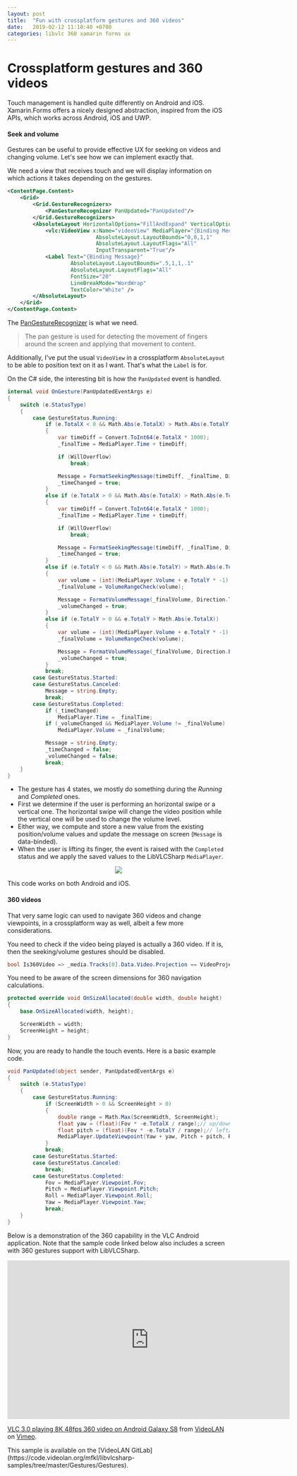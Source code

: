 ```yaml
---
layout: post
title:  "Fun with crossplatform gestures and 360 videos"
date:   2019-02-12 11:10:40 +0700
categories: libvlc 360 xamarin forms ux
---
```


# Crossplatform gestures and 360 videos

Touch management is handled quite differently on Android and iOS. Xamarin.Forms offers a nicely designed abstraction, inspired from the iOS APIs, which works across Android, iOS and UWP.

#### Seek and volume

Gestures can be useful to provide effective UX for seeking on videos and changing volume. Let's see how we can implement exactly that.

We need a view that receives touch and we will display information on which actions it takes depending on the gestures.

~~~~xml
<ContentPage.Content>
    <Grid>
        <Grid.GestureRecognizers>
            <PanGestureRecognizer PanUpdated="PanUpdated"/>
        </Grid.GestureRecognizers>
        <AbsoluteLayout HorizontalOptions="FillAndExpand" VerticalOptions="FillAndExpand">
            <vlc:VideoView x:Name="videoView" MediaPlayer="{Binding MediaPlayer}" 
                            AbsoluteLayout.LayoutBounds="0,0,1,1" 
                            AbsoluteLayout.LayoutFlags="All" 
                            InputTransparent="True"/>
            <Label Text="{Binding Message}" 
                    AbsoluteLayout.LayoutBounds=".5,1,1,.1" 
                    AbsoluteLayout.LayoutFlags="All" 
                    FontSize="20" 
                    LineBreakMode="WordWrap" 
                    TextColor="White" />
        </AbsoluteLayout>
    </Grid>
</ContentPage.Content>
~~~~

The [PanGestureRecognizer](https://docs.microsoft.com/en-us/xamarin/xamarin-forms/app-fundamentals/gestures/pan) is what we need.

> The pan gesture is used for detecting the movement of fingers around the screen and applying that movement to content.

Additionally, I've put the usual `VideoView` in a crossplatform `AbsoluteLayout` to be able to position text on it as I want. That's what the `Label` is for.

On the C# side, the interesting bit is how the `PanUpdated` event is handled.

~~~~csharp
internal void OnGesture(PanUpdatedEventArgs e)
{
    switch (e.StatusType)
    {
        case GestureStatus.Running:
            if (e.TotalX < 0 && Math.Abs(e.TotalX) > Math.Abs(e.TotalY))
            {
                var timeDiff = Convert.ToInt64(e.TotalX * 1000);
                _finalTime = MediaPlayer.Time + timeDiff;

                if (WillOverflow)
                    break;

                Message = FormatSeekingMessage(timeDiff, _finalTime, Direction.Left);
                _timeChanged = true;
            }
            else if (e.TotalX > 0 && Math.Abs(e.TotalX) > Math.Abs(e.TotalY))
            {
                var timeDiff = Convert.ToInt64(e.TotalX * 1000);
                _finalTime = MediaPlayer.Time + timeDiff;

                if (WillOverflow)
                    break;

                Message = FormatSeekingMessage(timeDiff, _finalTime, Direction.Right);
                _timeChanged = true;
            }
            else if (e.TotalY < 0 && Math.Abs(e.TotalY) > Math.Abs(e.TotalX))
            {
                var volume = (int)(MediaPlayer.Volume + e.TotalY * -1);
                _finalVolume = VolumeRangeCheck(volume);

                Message = FormatVolumeMessage(_finalVolume, Direction.Top);
                _volumeChanged = true;
            }
            else if (e.TotalY > 0 && e.TotalY > Math.Abs(e.TotalX))
            {
                var volume = (int)(MediaPlayer.Volume + e.TotalY * -1);
                _finalVolume = VolumeRangeCheck(volume);

                Message = FormatVolumeMessage(_finalVolume, Direction.Bottom);
                _volumeChanged = true;
            }
            break;
        case GestureStatus.Started:
        case GestureStatus.Canceled:
            Message = string.Empty;
            break;
        case GestureStatus.Completed:
            if (_timeChanged)
                MediaPlayer.Time = _finalTime;
            if (_volumeChanged && MediaPlayer.Volume != _finalVolume)
                MediaPlayer.Volume = _finalVolume;

            Message = string.Empty;
            _timeChanged = false;
            _volumeChanged = false;
            break;
    }
}
~~~~

- The gesture has 4 states, we mostly do something during the _Running_ and _Completed_ ones.
- First we determine if the user is performing an horizontal swipe or a vertical one. The horizontal swipe will change the video position while the vertical one will be used to change the volume level.
- Either way, we compute and store a new value from the existing position/volume values and update the message on screen (`Message` is data-binded).
- When the user is lifting its finger, the event is raised with the `Completed` status and we apply the saved values to the LibVLCSharp `MediaPlayer`.

<p align="center">
    <img src="/assets/gestures.gif" />
</p>

This code works on both Android and iOS.

#### 360 videos

That very same logic can used to navigate 360 videos and change viewpoints, in a crossplatform way as well, albeit a few more considerations.

You need to check if the video being played is actually a 360 video. If it is, then the seeking/volume gestures should be disabled.

~~~~csharp
bool Is360Video => _media.Tracks[0].Data.Video.Projection == VideoProjection.Equirectangular;
~~~~

You need to be aware of the screen dimensions for 360 navigation calculations.

~~~~csharp
protected override void OnSizeAllocated(double width, double height)
{
    base.OnSizeAllocated(width, height);

    ScreenWidth = width;
    ScreenHeight = height;
}
~~~~

Now, you are ready to handle the touch events. Here is a basic example code.

~~~~csharp
void PanUpdated(object sender, PanUpdatedEventArgs e)
{
    switch (e.StatusType)
    {
        case GestureStatus.Running:
            if (ScreenWidth > 0 && ScreenHeight > 0)
            {
                double range = Math.Max(ScreenWidth, ScreenHeight);
                float yaw = (float)(Fov * -e.TotalX / range);// up/down
                float pitch = (float)(Fov * -e.TotalY / range);// left/right
                MediaPlayer.UpdateViewpoint(Yaw + yaw, Pitch + pitch, Roll, Fov);
            }
            break;
        case GestureStatus.Started:
        case GestureStatus.Canceled:
            break;
        case GestureStatus.Completed:
            Fov = MediaPlayer.Viewpoint.Fov;
            Pitch = MediaPlayer.Viewpoint.Pitch;
            Roll = MediaPlayer.Viewpoint.Roll;
            Yaw = MediaPlayer.Viewpoint.Yaw;
            break;
    }
}
~~~~

Below is a demonstration of the 360 capability in the VLC Android application. Note that the sample code linked below also includes a screen with 360 gestures support with LibVLCSharp.

<p align="center">
<iframe src="https://player.vimeo.com/video/254723180" width="640" height="360" frameborder="0" webkitallowfullscreen mozallowfullscreen allowfullscreen></iframe>
<p><a href="https://vimeo.com/254723180">VLC 3.0 playing 8K 48fps 360 video on Android Galaxy S8</a> from <a href="https://vimeo.com/videolan">VideoLAN</a> on <a href="https://vimeo.com">Vimeo</a>.</p>
</p>
This sample is available on the [VideoLAN GitLab](https://code.videolan.org/mfkl/libvlcsharp-samples/tree/master/Gestures/Gestures).